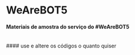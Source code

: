 # WeAreBOT5

#### Materiais de amostra do serviço do #WeAreBOT5
</br>
#### use e altere os códigos o quanto quiser
